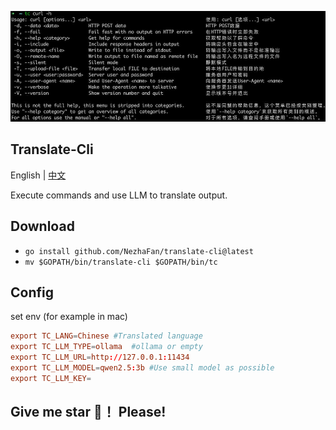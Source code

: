 ![](img/demo1.jpg)

## Translate-Cli

English | [中文](README_ZH_CN.md)

Execute commands and use LLM to translate output.


## Download
- `go install github.com/NezhaFan/translate-cli@latest` 
- `mv $GOPATH/bin/translate-cli $GOPATH/bin/tc`

## Config
set env (for example in mac)
```conf
export TC_LANG=Chinese #Translated language
export TC_LLM_TYPE=ollama  #ollama or empty
export TC_LLM_URL=http://127.0.0.1:11434
export TC_LLM_MODEL=qwen2.5:3b #Use small model as possible
export TC_LLM_KEY=
```

## Give me star 🌟！ Please!
